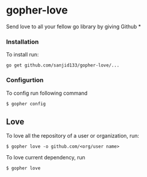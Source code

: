 # gopher-love
Send love to all your fellow go library by giving Github  *

### Installation

To install run:
```console
go get github.com/sanjid133/gopher-love/...

```
### Configurtion

To config run following command

```console
$ gopher config
```


## Love

To love all the repository of a user or organization, run:

```console
$ gopher love -o github.com/<org/user name>
```

To love current dependency, run

```console
$ gopher love
```